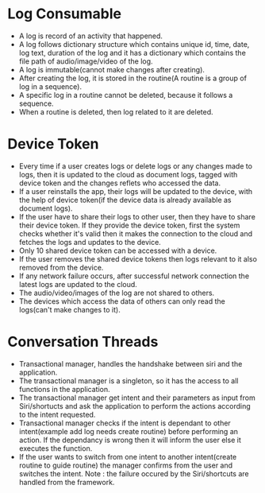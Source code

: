 # Log Consumable

- A log is record of an activity that happened.
- A log follows dictionary structure which contains unique id, time, date, log text, duration of the log and it has a dictionary which contains the file path of audio/image/video of the log.
- A log is immutable(cannot make changes after creating).
- After creating the log, it is stored in the routine(A routine is a group of log in a sequence).
- A specific log in a routine cannot be deleted, because it follows a sequence.
- When a routine is deleted, then log related to it are deleted.

# Device Token

- Every time if a user creates logs or delete logs or any changes made to logs, then it is updated to the cloud as document logs, tagged with device token and the changes reflets who accessed the data.
- If a user reinstalls the app, their logs will be updated to the device, with the help of device token(if the device data is already available as document logs).
- If the user have to share their logs to other user, then they have to share their device token. If they provide the device token, first the system checks whether it's valid then it makes the connection to the cloud and fetches the logs and updates to the device.
- Only 10 shared device token can be accessed with a device.
- If the user removes the shared device tokens then logs relevant to it also removed from the device.
- If any network failure occurs, after successful network connection the latest logs are updated to the cloud.
- The audio/video/images of the log are not shared to others.
- The devices which access the data of others can only read the logs(can't make changes to it).

# Conversation Threads

- Transactional manager, handles the handshake between siri and the application.
- The transactional manager is a singleton, so it has the access to all functions in the application.
- The transactional manager get intent and their parameters as input from Siri/shortucts and ask the application to perform the actions according to the intent requested.
- Transactional manager checks if the intent is dependant to other intent(example add log needs create routine) before performing an action.  If the dependancy is wrong then it will inform the user else it executes the function.
- If the user wants to switch from one intent to another intent(create routine to guide routine) the manager confirms from the user and switches the intent.
Note : the failure occured by the Siri/shortcuts are handled from the framework.
